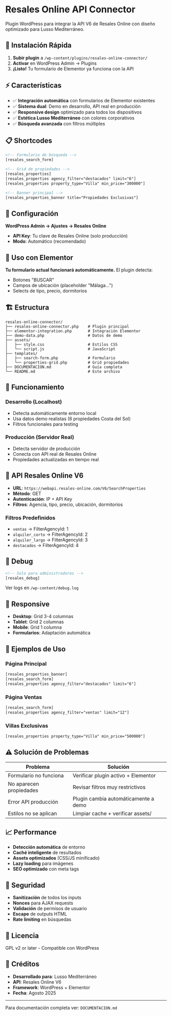 # Resales Online API Connector

Plugin WordPress para integrar la API V6 de Resales Online con diseño optimizado para Lusso Mediterráneo.

## 🚀 Instalación Rápida

1. **Subir plugin** a `/wp-content/plugins/resales-online-connector/`
2. **Activar** en WordPress Admin → Plugins
3. **¡Listo!** Tu formulario de Elementor ya funciona con la API

## ⚡ Características

- ✅ **Integración automática** con formularios de Elementor existentes
- ✅ **Sistema dual**: Demo en desarrollo, API real en producción
- ✅ **Responsive design** optimizado para todos los dispositivos
- ✅ **Estética Lusso Mediterráneo** con colores corporativos
- ✅ **Búsqueda avanzada** con filtros múltiples

## 📋 Shortcodes

```html
<!-- Formulario de búsqueda -->
[resales_search_form]

<!-- Grid de propiedades -->
[resales_properties]
[resales_properties agency_filter="destacados" limit="6"]
[resales_properties property_type="Villa" min_price="300000"]

<!-- Banner principal -->
[resales_properties_banner title="Propiedades Exclusivas"]
```

## 🔧 Configuración

**WordPress Admin → Ajustes → Resales Online**

- **API Key**: Tu clave de Resales Online (solo producción)
- **Modo**: Automático (recomendado)

## 🎯 Uso con Elementor

**Tu formulario actual funcionará automáticamente.** El plugin detecta:
- Botones "BUSCAR"
- Campos de ubicación (placeholder "Málaga...")
- Selects de tipo, precio, dormitorios

## 🏗️ Estructura

```
resales-online-connector/
├── resales-online-connector.php    # Plugin principal
├── elementor-integration.php       # Integración Elementor
├── demo-data.php                   # Datos de demo
├── assets/
│   ├── style.css                   # Estilos CSS
│   └── script.js                   # JavaScript
├── templates/
│   ├── search-form.php             # Formulario
│   └── properties-grid.php         # Grid propiedades
├── DOCUMENTACION.md                # Guía completa
└── README.md                       # Este archivo
```

## 🔄 Funcionamiento

### Desarrollo (Localhost)
- Detecta automáticamente entorno local
- Usa datos demo realistas (6 propiedades Costa del Sol)
- Filtros funcionales para testing

### Producción (Servidor Real)  
- Detecta servidor de producción
- Conecta con API real de Resales Online
- Propiedades actualizadas en tiempo real

## 🎨 API Resales Online V6

- **URL**: `https://webapi.resales-online.com/V6/SearchProperties`
- **Método**: GET
- **Autenticación**: IP + API Key
- **Filtros**: Agencia, tipo, precio, ubicación, dormitorios

### Filtros Predefinidos
- `ventas` → FilterAgencyId: 1
- `alquiler_corto` → FilterAgencyId: 2  
- `alquiler_largo` → FilterAgencyId: 3
- `destacados` → FilterAgencyId: 4

## 🐛 Debug

```html
<!-- Solo para administradores -->
[resales_debug]
```

Ver logs en `/wp-content/debug.log`

## 📱 Responsive

- **Desktop**: Grid 3-4 columnas
- **Tablet**: Grid 2 columnas  
- **Mobile**: Grid 1 columna
- **Formularios**: Adaptación automática

## 🎯 Ejemplos de Uso

### Página Principal
```html
[resales_properties_banner]
[resales_search_form]  
[resales_properties agency_filter="destacados" limit="6"]
```

### Página Ventas
```html
[resales_search_form]
[resales_properties agency_filter="ventas" limit="12"]
```

### Villas Exclusivas
```html
[resales_properties property_type="Villa" min_price="500000"]
```

## ⚠️ Solución de Problemas

| Problema | Solución |
|----------|----------|
| Formulario no funciona | Verificar plugin activo + Elementor |
| No aparecen propiedades | Revisar filtros muy restrictivos |
| Error API producción | Plugin cambia automáticamente a demo |
| Estilos no se aplican | Limpiar cache + verificar assets/ |

## 📈 Performance

- **Detección automática** de entorno
- **Caché inteligente** de resultados
- **Assets optimizados** (CSS/JS minificado)
- **Lazy loading** para imágenes
- **SEO optimizado** con meta tags

## 🔐 Seguridad

- **Sanitización** de todos los inputs
- **Nonces** para AJAX requests
- **Validación** de permisos de usuario
- **Escape** de outputs HTML
- **Rate limiting** en búsquedas

## 📄 Licencia

GPL v2 or later - Compatible con WordPress

## 🎨 Créditos

- **Desarrollado para**: Lusso Mediterráneo
- **API**: Resales Online V6
- **Framework**: WordPress + Elementor
- **Fecha**: Agosto 2025

---

Para documentación completa ver: `DOCUMENTACION.md`
